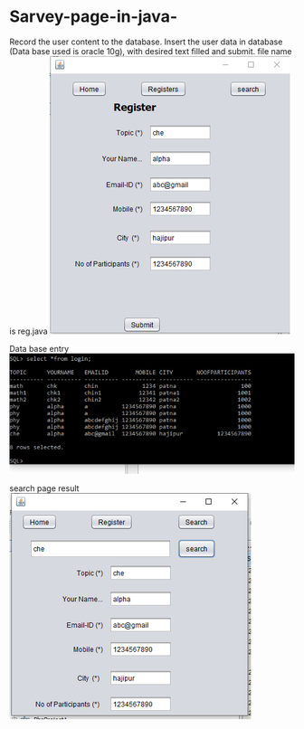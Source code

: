 # Sarvey-page-in-java-
Record the user content to the database.
Insert the user data in database (Data base used is oracle 10g), with desired text filled and submit.
file name is reg.java
![](login_search/image/sub01.PNG)





Data base entry
![](login_search/image/sub02.PNG)

search page result
![](login_search/image/search01.PNG)
